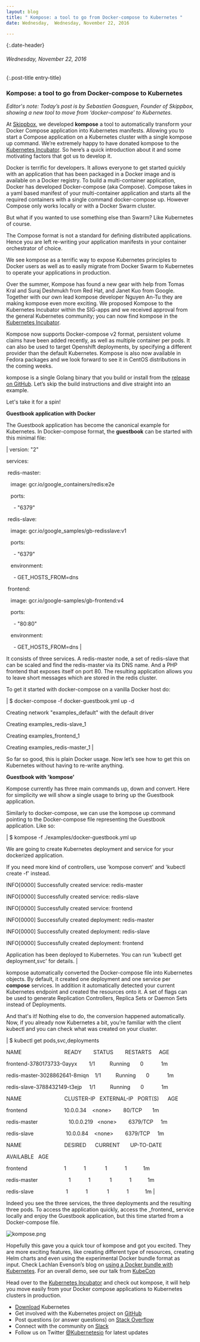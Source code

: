 ```yaml
---
layout: blog
title: " Kompose: a tool to go from Docker-compose to Kubernetes " 
date: Wednesday,  Wednesday, November 22, 2016 

---
```

{:.date-header}
###### Wednesday, November 22, 2016 

{:.post-title entry-title}
### Kompose: a tool to go from Docker-compose to Kubernetes 

_Editor's note: Today’s post is by Sebastien Goasguen, Founder of Skippbox, showing a new tool to move from ‘docker-compose’ to Kubernetes._  
  
At [Skippbox](http://www.skippbox.com/), we developed **kompose** a tool to automatically transform your Docker Compose application into Kubernetes manifests. Allowing you to start a Compose application on a Kubernetes cluster with a single kompose up command. We’re extremely happy to have donated kompose to the [Kubernetes Incubator](https://github.com/kubernetes-incubator). So here’s a quick introduction about it and some motivating factors that got us to develop it.  
  
Docker is terrific for developers. It allows everyone to get started quickly with an application that has been packaged in a Docker image and is available on a Docker registry. To build a multi-container application, Docker has developed Docker-compose (aka Compose). Compose takes in a yaml based manifest of your multi-container application and starts all the required containers with a single command docker-compose up. However Compose only works locally or with a Docker Swarm cluster.  
  
But what if you wanted to use something else than Swarm? Like Kubernetes of course.  
  
The Compose format is not a standard for defining distributed applications. Hence you are left re-writing your application manifests in your container orchestrator of choice.  
  
We see kompose as a terrific way to expose Kubernetes principles to Docker users as well as to easily migrate from Docker Swarm to Kubernetes to operate your applications in production.  
  
Over the summer, Kompose has found a new gear with help from Tomas Kral and Suraj Deshmukh from Red Hat, and Janet Kuo from Google. Together with our own lead kompose developer Nguyen An-Tu they are making kompose even more exciting. We proposed Kompose to the Kubernetes Incubator within the SIG-apps and we received approval from the general Kubernetes community; you can now find kompose in the [Kubernetes Incubator](https://github.com/kubernetes-incubator/kompose).  
  
Kompose now supports Docker-compose v2 format, persistent volume claims have been added recently, as well as multiple container per pods. It can also be used to target Openshift deployments, by specifying a different provider than the default Kubernetes. Kompose is also now available in Fedora packages and we look forward to see it in CentOS distributions in the coming weeks.  
  
kompose is a single Golang binary that you build or install from the [release on GitHub](https://github.com/kubernetes-incubator/kompose). Let’s skip the build instructions and dive straight into an example.  
  
Let's take it for a spin!  
  
**Guestbook application with Docker**  
  
The Guestbook application has become the canonical example for Kubernetes. In Docker-compose format, the **guestbook** can be started with this minimal file:  
  

| 
version: "2"

  

services:

 &nbsp;redis-master:

 &nbsp;&nbsp;&nbsp;image: gcr.io/google\_containers/redis:e2e

 &nbsp;&nbsp;&nbsp;ports:

 &nbsp;&nbsp;&nbsp;&nbsp;&nbsp;- "6379"

 &nbsp;redis-slave:

 &nbsp;&nbsp;&nbsp;image: gcr.io/google\_samples/gb-redisslave:v1

 &nbsp;&nbsp;&nbsp;ports:

 &nbsp;&nbsp;&nbsp;&nbsp;&nbsp;- "6379"

 &nbsp;&nbsp;&nbsp;environment:

 &nbsp;&nbsp;&nbsp;&nbsp;&nbsp;- GET\_HOSTS\_FROM=dns

 &nbsp;frontend:

 &nbsp;&nbsp;&nbsp;image: gcr.io/google-samples/gb-frontend:v4

 &nbsp;&nbsp;&nbsp;ports:

 &nbsp;&nbsp;&nbsp;&nbsp;&nbsp;- "80:80"

 &nbsp;&nbsp;&nbsp;environment:

 &nbsp;&nbsp;&nbsp;&nbsp;&nbsp;- GET\_HOSTS\_FROM=dns
 |

  
It consists of three services. A redis-master node, a set of redis-slave that can be scaled and find the redis-master via its DNS name. And a PHP frontend that exposes itself on port 80. The resulting application allows you to leave short messages which are stored in the redis cluster.  
  
To get it started with docker-compose on a vanilla Docker host do:  
  

| 
$ docker-compose -f docker-guestbook.yml up -d

Creating network "examples\_default" with the default driver

Creating examples\_redis-slave\_1

Creating examples\_frontend\_1

Creating examples\_redis-master\_1
 |

  
So far so good, this is plain Docker usage. Now let’s see how to get this on Kubernetes without having to re-write anything.  
  
**Guestbook with 'kompose'**  
  
Kompose currently has three main commands up, down and convert. Here for simplicity we will show a single usage to bring up the Guestbook application.  
  
Similarly to docker-compose, we can use the kompose up command pointing to the Docker-compose file representing the Guestbook application. Like so:  

  

  

  

| 
$ kompose -f ./examples/docker-guestbook.yml up

We are going to create Kubernetes deployment and service for your dockerized application.

If you need more kind of controllers, use 'kompose convert' and 'kubectl create -f' instead.

  

INFO[0000] Successfully created service: redis-master

INFO[0000] Successfully created service: redis-slave

INFO[0000] Successfully created service: frontend

INFO[0000] Successfully created deployment: redis-master

INFO[0000] Successfully created deployment: redis-slave

INFO[0000] Successfully created deployment: frontend

  

Application has been deployed to Kubernetes. You can run 'kubectl get deployment,svc' for details.
 |

  
kompose automatically converted the Docker-compose file into Kubernetes objects. By default, it created one deployment and one service per **compose** services. In addition it automatically detected your current Kubernetes endpoint and created the resources onto it. A set of flags can be used to generate Replication Controllers, Replica Sets or Daemon Sets instead of Deployments.  
  
And that's it! Nothing else to do, the conversion happened automatically.  
Now, if you already now Kubernetes a bit, you’re familiar with the client kubectl and you can check what was created on your cluster.  

  

  

| 
$ kubectl get pods,svc,deployments

NAME &nbsp;&nbsp;&nbsp;&nbsp;&nbsp;&nbsp;&nbsp;&nbsp;&nbsp;&nbsp;&nbsp;&nbsp;&nbsp;&nbsp;&nbsp;&nbsp;&nbsp;&nbsp;&nbsp;&nbsp;&nbsp;&nbsp;&nbsp;&nbsp;&nbsp;&nbsp;&nbsp;&nbsp;READY &nbsp;&nbsp;&nbsp;&nbsp;&nbsp;&nbsp;&nbsp;STATUS &nbsp;&nbsp;&nbsp;&nbsp;&nbsp;&nbsp;&nbsp;RESTARTS &nbsp;&nbsp;&nbsp;&nbsp;AGE

frontend-3780173733-0ayyx &nbsp;&nbsp;&nbsp;&nbsp;&nbsp;&nbsp;&nbsp;1/1 &nbsp;&nbsp;&nbsp;&nbsp;&nbsp;&nbsp;&nbsp;&nbsp;&nbsp;Running &nbsp;&nbsp;&nbsp;&nbsp;&nbsp;&nbsp;0 &nbsp;&nbsp;&nbsp;&nbsp;&nbsp;&nbsp;&nbsp;&nbsp;&nbsp;&nbsp;&nbsp;1m

redis-master-3028862641-8miqn &nbsp;&nbsp;&nbsp;1/1 &nbsp;&nbsp;&nbsp;&nbsp;&nbsp;&nbsp;&nbsp;&nbsp;&nbsp;Running &nbsp;&nbsp;&nbsp;&nbsp;&nbsp;&nbsp;0 &nbsp;&nbsp;&nbsp;&nbsp;&nbsp;&nbsp;&nbsp;&nbsp;&nbsp;&nbsp;&nbsp;1m

redis-slave-3788432149-t3ejp &nbsp;&nbsp;&nbsp;&nbsp;1/1 &nbsp;&nbsp;&nbsp;&nbsp;&nbsp;&nbsp;&nbsp;&nbsp;&nbsp;Running &nbsp;&nbsp;&nbsp;&nbsp;&nbsp;&nbsp;0 &nbsp;&nbsp;&nbsp;&nbsp;&nbsp;&nbsp;&nbsp;&nbsp;&nbsp;&nbsp;&nbsp;1m

NAME &nbsp;&nbsp;&nbsp;&nbsp;&nbsp;&nbsp;&nbsp;&nbsp;&nbsp;&nbsp;&nbsp;&nbsp;&nbsp;&nbsp;&nbsp;&nbsp;&nbsp;&nbsp;&nbsp;&nbsp;&nbsp;&nbsp;&nbsp;&nbsp;&nbsp;&nbsp;&nbsp;&nbsp;CLUSTER-IP &nbsp;&nbsp;EXTERNAL-IP &nbsp;&nbsp;PORT(S) &nbsp;&nbsp;&nbsp;&nbsp;&nbsp;AGE

frontend &nbsp;&nbsp;&nbsp;&nbsp;&nbsp;&nbsp;&nbsp;&nbsp;&nbsp;&nbsp;&nbsp;&nbsp;&nbsp;&nbsp;&nbsp;&nbsp;&nbsp;&nbsp;&nbsp;&nbsp;&nbsp;&nbsp;&nbsp;&nbsp;10.0.0.34 &nbsp;&nbsp;&nbsp;\<none\> &nbsp;&nbsp;&nbsp;&nbsp;&nbsp;&nbsp;&nbsp;80/TCP &nbsp;&nbsp;&nbsp;&nbsp;&nbsp;&nbsp;1m

redis-master &nbsp;&nbsp;&nbsp;&nbsp;&nbsp;&nbsp;&nbsp;&nbsp;&nbsp;&nbsp;&nbsp;&nbsp;&nbsp;&nbsp;&nbsp;&nbsp;&nbsp;&nbsp;&nbsp;&nbsp;10.0.0.219 &nbsp;&nbsp;\<none\> &nbsp;&nbsp;&nbsp;&nbsp;&nbsp;&nbsp;&nbsp;6379/TCP &nbsp;&nbsp;&nbsp;&nbsp;1m

redis-slave &nbsp;&nbsp;&nbsp;&nbsp;&nbsp;&nbsp;&nbsp;&nbsp;&nbsp;&nbsp;&nbsp;&nbsp;&nbsp;&nbsp;&nbsp;&nbsp;&nbsp;&nbsp;&nbsp;&nbsp;&nbsp;10.0.0.84 &nbsp;&nbsp;&nbsp;\<none\> &nbsp;&nbsp;&nbsp;&nbsp;&nbsp;&nbsp;&nbsp;6379/TCP &nbsp;&nbsp;&nbsp;&nbsp;1m

NAME &nbsp;&nbsp;&nbsp;&nbsp;&nbsp;&nbsp;&nbsp;&nbsp;&nbsp;&nbsp;&nbsp;&nbsp;&nbsp;&nbsp;&nbsp;&nbsp;&nbsp;&nbsp;&nbsp;&nbsp;&nbsp;&nbsp;&nbsp;&nbsp;&nbsp;&nbsp;&nbsp;&nbsp;DESIRED &nbsp;&nbsp;&nbsp;&nbsp;&nbsp;CURRENT &nbsp;&nbsp;&nbsp;&nbsp;&nbsp;&nbsp;UP-TO-DATE 

  

AVAILABLE &nbsp;&nbsp;AGE

frontend &nbsp;&nbsp;&nbsp;&nbsp;&nbsp;&nbsp;&nbsp;&nbsp;&nbsp;&nbsp;&nbsp;&nbsp;&nbsp;&nbsp;&nbsp;&nbsp;&nbsp;&nbsp;&nbsp;&nbsp;&nbsp;&nbsp;&nbsp;&nbsp;1 &nbsp;&nbsp;&nbsp;&nbsp;&nbsp;&nbsp;&nbsp;&nbsp;&nbsp;&nbsp;&nbsp;1 &nbsp;&nbsp;&nbsp;&nbsp;&nbsp;&nbsp;&nbsp;&nbsp;&nbsp;&nbsp;&nbsp;&nbsp;1 &nbsp;&nbsp;&nbsp;&nbsp;&nbsp;&nbsp;&nbsp;&nbsp;&nbsp;&nbsp;&nbsp;1 &nbsp;&nbsp;&nbsp;&nbsp;&nbsp;&nbsp;&nbsp;&nbsp;&nbsp;&nbsp;1m

redis-master &nbsp;&nbsp;&nbsp;&nbsp;&nbsp;&nbsp;&nbsp;&nbsp;&nbsp;&nbsp;&nbsp;&nbsp;&nbsp;&nbsp;&nbsp;&nbsp;&nbsp;&nbsp;&nbsp;&nbsp;1 &nbsp;&nbsp;&nbsp;&nbsp;&nbsp;&nbsp;&nbsp;&nbsp;&nbsp;&nbsp;&nbsp;1 &nbsp;&nbsp;&nbsp;&nbsp;&nbsp;&nbsp;&nbsp;&nbsp;&nbsp;&nbsp;&nbsp;&nbsp;1 &nbsp;&nbsp;&nbsp;&nbsp;&nbsp;&nbsp;&nbsp;&nbsp;&nbsp;&nbsp;&nbsp;1 &nbsp;&nbsp;&nbsp;&nbsp;&nbsp;&nbsp;&nbsp;&nbsp;&nbsp;&nbsp;1m

redis-slave &nbsp;&nbsp;&nbsp;&nbsp;&nbsp;&nbsp;&nbsp;&nbsp;&nbsp;&nbsp;&nbsp;&nbsp;&nbsp;&nbsp;&nbsp;&nbsp;&nbsp;&nbsp;&nbsp;&nbsp;&nbsp;1 &nbsp;&nbsp;&nbsp;&nbsp;&nbsp;&nbsp;&nbsp;&nbsp;&nbsp;&nbsp;&nbsp;1 &nbsp;&nbsp;&nbsp;&nbsp;&nbsp;&nbsp;&nbsp;&nbsp;&nbsp;&nbsp;&nbsp;&nbsp;1 &nbsp;&nbsp;&nbsp;&nbsp;&nbsp;&nbsp;&nbsp;&nbsp;&nbsp;&nbsp;&nbsp;1 &nbsp;&nbsp;&nbsp;&nbsp;&nbsp;&nbsp;&nbsp;&nbsp;&nbsp;&nbsp;1m
 |

Indeed you see the three services, the three deployments and the resulting three pods. To access the application quickly, access the \_frontend\_ service locally and enjoy the Guestbook application, but this time started from a Docker-compose file.  

 ![kompose.png](https://lh6.googleusercontent.com/2vTmKcVs-4nl6eYCwJcqCDEaSQ1uUtEmZ2ND0HMO-h8c_5CfU1OwJOuqOc6Eb_nymqdyvLbQK114xRp5U_hmeRHTyn1W_C7gJ6vf3E37CLKrx172XQWVkyko55Q3TfotX76tbMOZ)

Hopefully this gave you a quick tour of kompose and got you excited. They are more exciting features, like creating different type of resources, creating Helm charts and even using the experimental Docker bundle format as input. Check Lachlan Evenson’s blog on [using a Docker bundle with Kubernetes](https://deis.com/blog/2016/push-docker-dab-kubernetes-cluster/).&nbsp;For an overall demo, see our talk from [KubeCon](https://www.youtube.com/watch?v=zqUfPPNVjI8&index=42&list=PLj6h78yzYM2PqgIGU1Qmi8nY7dqn9PCr4)

  

Head over to the [Kubernetes Incubator](https://github.com/kubernetes-incubator/kompose) and check out kompose, it will help you move easily from your Docker compose applications to Kubernetes clusters in production.

  

  
  

- [Download](http://get.k8s.io/) Kubernetes
- Get involved with the Kubernetes project on [GitHub](https://github.com/kubernetes/kubernetes)&nbsp;
- Post questions (or answer questions) on [Stack Overflow](http://stackoverflow.com/questions/tagged/kubernetes)&nbsp;
- Connect with the community on [Slack](http://slack.k8s.io/)
- Follow us on Twitter [@Kubernetesio](https://twitter.com/kubernetesio) for latest updates

  

  

  

